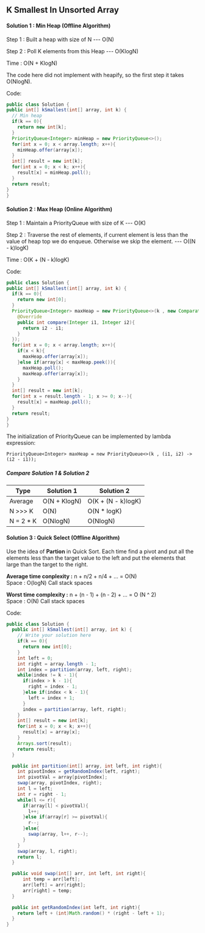 ## K Smallest In Unsorted Array  
  
#### Solution 1 : Min Heap  (**Offline Algorithm)**
  Step 1 : Built a heap with size of N --- O(N)
  
  Step 2 : Poll K elements from this Heap --- O(KlogN)
  
  Time : O(N + KlogN)
  
  The code here did not implement with heapify, so the first step it takes O(NlogN).
 
 Code:
  ```java
public class Solution {
  public int[] kSmallest(int[] array, int k) {
    // Min heap
    if(k == 0){
      return new int[k];
    }
    PriorityQueue<Integer> minHeap = new PriorityQueue<>();
    for(int x = 0; x < array.length; x++){
      minHeap.offer(array[x]);
    }
    int[] result = new int[k];
    for(int x = 0; x < k; x++){
      result[x] = minHeap.poll();
    }
    return result;
  }
}
```
#### Solution 2 : Max Heap  (**Online Algorithm)**
  Step 1 : Maintain a PriorityQueue with size of K --- O(K)
  
  Step 2 : Traverse the rest of elements, if current element is less than the value of heap top we do enqueue. Otherwise we skip the element. --- O((N - k)logK)
  
  Time : O(K + (N - k)logK)
  
  Code:
  ```java
public class Solution {
  public int[] kSmallest(int[] array, int k) {
    if(k == 0){
      return new int[0];
    }
    PriorityQueue<Integer> maxHeap = new PriorityQueue<>(k , new Comparator<Integer>(){
      @Override
      public int compare(Integer i1, Integer i2){
        return i2 - i1;
      }
    });
    for(int x = 0; x < array.length; x++){
      if(x < k){
        maxHeap.offer(array[x]);
      }else if(array[x] < maxHeap.peek()){
        maxHeap.poll();
        maxHeap.offer(array[x]);
      }
    }
    int[] result = new int[k];
    for(int x = result.length - 1; x >= 0; x--){
      result[x] = maxHeap.poll();
    }
    return result;
  }
}
```
  
  
  The initialization of PriorityQueue can be implemented by lambda expression:
  ```
PriorityQueue<Integer> maxHeap = new PriorityQueue<>(k , (i1, i2) -> (i2 - i1));
```

##### Compare Solution 1 & Solution 2
|   Type    |    Solution 1    | Solution 2 |
| ------ | ---------- | -------- |
| Average | O(N + KlogN) |  O(K + (N - k)logK)|
| N >>> K  | O(N)  | O(N * logK) |
| N = 2 * K|O(NlogN) | O(NlogN)
                                
                
#### Solution 3 : Quick Select  (**Offline Algorithm)**
  
 Use the idea of **Partion**  in Quick Sort. Each time find a pivot and put all the elements less than the target value to the left and put the elements that large than the target to the right.
 
 **Average time conplexity :** n + n/2 + n/4 + ... = O(N)               
 Space : O(logN)  Call stack spaces
 
 **Worst time complexity :** n + (n - 1) + (n - 2) + ... = O (N ^ 2)    
 Space : O(N)     Call stack spaces

Code:
```java  
public class Solution {
  public int[] kSmallest(int[] array, int k) {
    // Write your solution here
    if(k == 0){
      return new int[0];
    }
    int left = 0;
    int right = array.length - 1;
    int index = partition(array, left, right);
    while(index != k - 1){
      if(index > k - 1){
        right = index - 1;
      }else if(index < k - 1){
        left = index + 1;
      }
      index = partition(array, left, right);
    }
    int[] result = new int[k];
    for(int x = 0; x < k; x++){
      result[x] = array[x];
    }
    Arrays.sort(result);
    return result;
  }

  public int partition(int[] array, int left, int right){
    int pivotIndex = getRandomIndex(left, right);
    int pivotVal = array[pivotIndex];
    swap(array, pivotIndex, right);
    int l = left;
    int r = right - 1;
    while(l <= r){
      if(array[l] < pivotVal){
        l++;
      }else if(array[r] >= pivotVal){
        r--;
      }else{
        swap(array, l++, r--);
      }
    }
    swap(array, l, right);
    return l;
  }

  public void swap(int[] arr, int left, int right){
      int temp = arr[left];
      arr[left] = arr[right];
      arr[right] = temp;
  }

  public int getRandomIndex(int left, int right){
    return left + (int)Math.random() * (right - left + 1);
  }
}

```